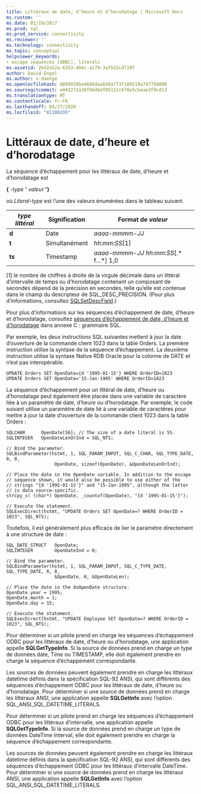 ```yaml
---
title: Littéraux de date, d’heure et d’horodatage | Microsoft Docs
ms.custom: ''
ms.date: 01/19/2017
ms.prod: sql
ms.prod_service: connectivity
ms.reviewer: ''
ms.technology: connectivity
ms.topic: conceptual
helpviewer_keywords:
- escape sequences [ODBC], literals
ms.assetid: 2b42a52a-6353-494c-a179-3a7533cd729f
author: David-Engel
ms.author: v-daenge
ms.openlocfilehash: d899938be4689daab50a773f189219a797794006
ms.sourcegitcommit: e042272a38fb646df05152c676e5cbeae3f9cd13
ms.translationtype: MT
ms.contentlocale: fr-FR
ms.lasthandoff: 04/27/2020
ms.locfileid: "81288295"
---
```

# <a name="date-time-and-timestamp-literals"></a>Littéraux de date, d’heure et d’horodatage
La séquence d’échappement pour les littéraux de date, d’heure et d’horodatage est  
  
 **{**  _-type_ **'** _valeur_ **'}**  
  
 où *Literal-type* est l’une des valeurs énumérées dans le tableau suivant.  
  
|*type littéral*|Signification|Format de *valeur*|  
|---------------------|-------------|-----------------------|  
|**d**|Date|*aaaa*-*mm*mm-*JJ*|  
|**t**|Simultanément|*hh*:*mm*:*SS*[1]|  
|**ts**|Timestamp|*aaaa*-*mm*mm-*JJ* *hh*:*mm*:*SS*[.* f...*] 1,0|  
  
 [1] le nombre de chiffres à droite de la virgule décimale dans un littéral d’intervalle de temps ou d’horodatage contenant un composant de secondes dépend de la précision en secondes, telle qu’elle est contenue dans le champ du descripteur de SQL_DESC_PRECISION. (Pour plus d’informations, consultez [SQLSetDescField](../../../odbc/reference/syntax/sqlsetdescfield-function.md).)  
  
 Pour plus d’informations sur les séquences d’échappement de date, d’heure et d’horodatage, consultez [séquences d’échappement de date, d’heure et d’horodatage](../../../odbc/reference/appendixes/date-time-and-timestamp-escape-sequences.md) dans annexe C : grammaire SQL.  
  
 Par exemple, les deux instructions SQL suivantes mettent à jour la date d’ouverture de la commande client 1023 dans la table Orders. La première instruction utilise la syntaxe de la séquence d’échappement. La deuxième instruction utilise la syntaxe Native RDB Oracle pour la colonne de DATE et n’est pas interopérable.  
  
```  
UPDATE Orders SET OpenDate={d '1995-01-15'} WHERE OrderID=1023  
UPDATE Orders SET OpenDate='15-Jan-1995' WHERE OrderID=1023  
```  
  
 La séquence d’échappement pour un littéral de date, d’heure ou d’horodatage peut également être placée dans une variable de caractère liée à un paramètre de date, d’heure ou d’horodatage. Par exemple, le code suivant utilise un paramètre de date lié à une variable de caractères pour mettre à jour la date d’ouverture de la commande client 1023 dans la table Orders :  
  
```  
SQLCHAR      OpenDate[56]; // The size of a date literal is 55.  
SQLINTEGER   OpenDateLenOrInd = SQL_NTS;  
  
// Bind the parameter.  
SQLBindParameter(hstmt, 1, SQL_PARAM_INPUT, SQL_C_CHAR, SQL_TYPE_DATE, 0, 0,  
                  OpenDate, sizeof(OpenDate), &OpenDateLenOrInd);  
  
// Place the date in the OpenDate variable. In addition to the escape  
// sequence shown, it would also be possible to use either of the  
// strings "{d '1995-01-15'}" and "15-Jan-1995", although the latter  
// is data source-specific.  
strcpy_s( (char*) OpenDate, _countof(OpenDate), "{d '1995-01-15'}");  
  
// Execute the statement.  
SQLExecDirect(hstmt, "UPDATE Orders SET OpenDate=? WHERE OrderID = 1023", SQL_NTS);  
```  
  
 Toutefois, il est généralement plus efficace de lier le paramètre directement à une structure de date :  
  
```  
SQL_DATE_STRUCT   OpenDate;  
SQLINTEGER        OpenDateInd = 0;  
  
// Bind the parameter.  
SQLBindParameter(hstmt, 1, SQL_PARAM_INPUT, SQL_C_TYPE_DATE, SQL_TYPE_DATE, 0, 0,  
                  &OpenDate, 0, &OpenDateLen);  
  
// Place the date in the dsOpenDate structure.  
OpenDate.year = 1995;  
OpenDate.month = 1;  
OpenDate.day = 15;  
  
// Execute the statement.  
SQLExecDirect(hstmt, "UPDATE Employee SET OpenDate=? WHERE OrderID = 1023", SQL_NTS);  
```  
  
 Pour déterminer si un pilote prend en charge les séquences d’échappement ODBC pour les littéraux de date, d’heure ou d’horodatage, une application appelle **SQLGetTypeInfo**. Si la source de données prend en charge un type de données date, Time ou TIMESTAMP, elle doit également prendre en charge la séquence d’échappement correspondante.  
  
 Les sources de données peuvent également prendre en charge les littéraux datetime définis dans la spécification SQL-92 ANSI, qui sont différents des séquences d’échappement ODBC pour les littéraux de date, d’heure ou d’horodatage. Pour déterminer si une source de données prend en charge les littéraux ANSI, une application appelle **SQLGetInfo** avec l’option SQL_ANSI_SQL_DATETIME_LITERALS.  
  
 Pour déterminer si un pilote prend en charge les séquences d’échappement ODBC pour les littéraux d’intervalle, une application appelle **SQLGetTypeInfo**. Si la source de données prend en charge un type de données DateTime Interval, elle doit également prendre en charge la séquence d’échappement correspondante.  
  
 Les sources de données peuvent également prendre en charge les littéraux datetime définis dans la spécification SQL-92 ANSI, qui sont différents des séquences d’échappement ODBC pour les littéraux d’intervalle DateTime. Pour déterminer si une source de données prend en charge les littéraux ANSI, une application appelle **SQLGetInfo** avec l’option SQL_ANSI_SQL_DATETIME_LITERALS.

